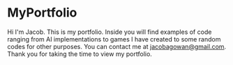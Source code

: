 # MyPortfolio
Hi I'm Jacob. This is my portfolio.
Inside you will find examples of code ranging from AI implementations to games I have created to some random codes for other purposes.
You can contact me at jacobagowan@gmail.com.
Thank you for taking the time to view my portfolio.
